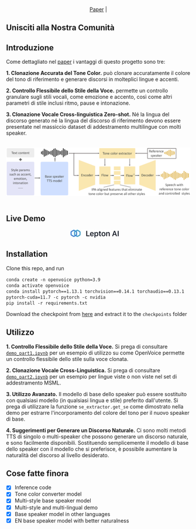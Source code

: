 <div align="center">
  <div>&nbsp;</div>
 <!-- <img src="resources/openvoicelogo.jpg" width="400"/> -->

[Paper](https://arxiv.org/abs/2312.01479) |


</div>

## Unisciti alla Nostra Comunità

## Introduzione
Come dettagliato nel [paper](https://arxiv.org/abs/2312.01479) i vantaggi di questo progetto sono tre:

**1. Clonazione Accurata del Tone Color.**
può clonare accuratamente il colore del tono di riferimento e generare discorsi in molteplici lingue e accenti.

**2. Controllo Flessibile dello Stile della Voce.**
permette un controllo granulare sugli stili vocali, come emozione e accento, così come altri parametri di stile inclusi ritmo, pause e intonazione.

**3. Clonazione Vocale Cross-linguistica Zero-shot.**
Né la lingua del discorso generato né la lingua del discorso di riferimento devono essere presentate nel massiccio dataset di addestramento multilingue con molti speaker.

<div align="center">
  <div>&nbsp;</div>
    <img src="resources/framework-ipa.png" width="800"/>
  <div>&nbsp;</div>
</div>


## Live Demo

<div align="center">
    <a href="https://www.lepton.ai/playground/openvoice"><img src="resources/lepton.jpg"></a>
    &nbsp;&nbsp;&nbsp;&nbsp;
</div>

## Installation
Clone this repo, and run
```
conda create -n openvoice python=3.9
conda activate openvoice
conda install pytorch==1.13.1 torchvision==0.14.1 torchaudio==0.13.1 pytorch-cuda=11.7 -c pytorch -c nvidia
pip install -r requirements.txt
```
Download the checkpoint from [here](https://myshell-public-repo-hosting.s3.amazonaws.com/checkpoints_1226.zip) and extract it to the `checkpoints` folder 

## Utilizzo

**1. Controllo Flessibile dello Stile della Voce.**
Si prega di consultare [`demo_part1.ipynb`](demo_part1.ipynb) per un esempio di utilizzo su come OpenVoice permette un controllo flessibile dello stile sulla voce clonata.

**2. Clonazione Vocale Cross-Linguistica.**
Si prega di consultare [`demo_part2.ipynb`](demo_part2.ipynb) per un esempio per lingue viste o non viste nel set di addestramento MSML.

**3. Utilizzo Avanzato.**
Il modello di base dello speaker può essere sostituito con qualsiasi modello (in qualsiasi lingua e stile) preferito dall'utente. Si prega di utilizzare la funzione `se_extractor.get_se` come dimostrato nella demo per estrarre l'incorporamento del colore del tono per il nuovo speaker di base.

**4. Suggerimenti per Generare un Discorso Naturale.**
Ci sono molti metodi TTS di singolo o multi-speaker che possono generare un discorso naturale, e sono facilmente disponibili. Sostituendo semplicemente il modello di base dello speaker con il modello che si preferisce, è possibile aumentare la naturalità del discorso al livello desiderato.

## Cose fatte finora 

- [x] Inference code
- [x] Tone color converter model
- [x] Multi-style base speaker model
- [x] Multi-style and multi-lingual demo
- [x] Base speaker model in other languages
- [x] EN base speaker model with better naturalness
